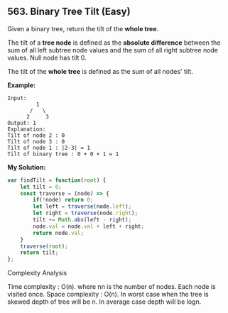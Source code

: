 ## 563. Binary Tree Tilt (Easy)
Given a binary tree, return the tilt of the **whole tree**.

The tilt of a **tree node** is defined as the **absolute difference** between the sum of all left subtree node values and the sum of all right subtree node values. Null node has tilt 0.

The tilt of the **whole tree** is defined as the sum of all nodes' tilt.

__Example:__
```
Input: 
         1
       /   \
      2     3
Output: 1
Explanation: 
Tilt of node 2 : 0
Tilt of node 3 : 0
Tilt of node 1 : |2-3| = 1
Tilt of binary tree : 0 + 0 + 1 = 1
```
__My Solution:__
```js
var findTilt = function(root) {
    let tilt = 0;
    const traverse = (node) => {
        if(!node) return 0;
        let left = traverse(node.left);
        let right = traverse(node.right);
        tilt += Math.abs(left - right);
        node.val = node.val + left + right;
        return node.val;
    }
    traverse(root);
    return tilt;
};
```

Complexity Analysis

Time complexity : O(n). where nn is the number of nodes. Each node is visited once.
Space complexity : O(n). In worst case when the tree is skewed depth of tree will be n. In average case depth will be logn.